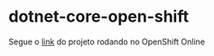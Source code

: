 # dotnet-core-open-shift

Segue o [link](http://dotnet-core-open-shift-dotnet-core-open-shift.7e14.starter-us-west-2.openshiftapps.com/) do projeto rodando no OpenShift Online